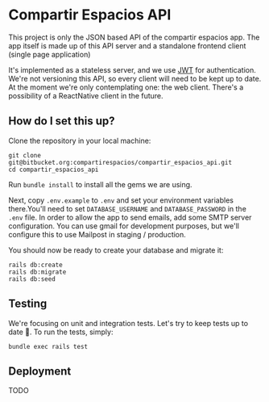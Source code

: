 # Compartir Espacios API

This project is only the JSON based API of the compartir espacios app. The app itself is
made up of this API server and a standalone frontend client (single page application)

It's implemented as a stateless server, and we use [JWT](https://jwt.io) for authentication.
We're not versioning this API, so every client will need to be kept up to date. At the moment we're
only contemplating one: the web client. There's a possibility of a ReactNative client in the
future.

## How do I set this up?

Clone the repository in your local machine:

```
git clone git@bitbucket.org:compartirespacios/compartir_espacios_api.git
cd compartir_espacios_api
```

Run `bundle install` to install all the gems we are using.

Next, copy `.env.example` to `.env` and set your environment variables there.You'll need to
set `DATABASE_USERNAME` and `DATABASE_PASSWORD` in the `.env` file. In order to allow
the app to send emails, add some SMTP server configuration. You can use gmail for development purposes,
but we'll configure this to use Mailpost in staging / production.

You should now be ready to create your database and migrate it:

```
rails db:create
rails db:migrate
rails db:seed
```

## Testing

We're focusing on unit and integration tests. Let's try to keep tests up to date :rocket:. To run the tests,
simply:

```
bundle exec rails test
```

## Deployment

TODO
